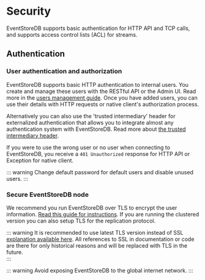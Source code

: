 # Security

EventStoreDB supports basic authentication for HTTP API and TCP calls, and supports access control lists (ACL) for streams.

## Authentication

### User authentication and authorization

EventStoreDB supports basic HTTP authentication to internal users. You create and manage these users with the RESTful API or the Admin UI. Read more in the [users management guide](/server/generated/v5/docs/http-api/api/README.md#create-a-user). Once you have added users, you can use their details with HTTP requests or native client's authorization process.

Alternatively you can also use the 'trusted intermediary' header for externalized authentication that allows you to integrate almost any authentication system with EventStoreDB. Read more about [the trusted intermediary header](/server/generated/v5/docs/security/trusted-intermediary.md).

If you were to use the wrong user or no user when connecting to EventStoreDB, you receive a `401 Unauthorized` response for HTTP API or Exception for native client.

::: warning
Change default password for default users and disable unused users. 
:::

### Secure EventStoreDB node

We recommend you run EventStoreDB over TLS to encrypt the user information. [Read this guide for instructions](/server/generated/v5/docs/security/ssl-linux.md). If you are running the clustered version you can also setup TLS for the replication protocol.

::: warning
It is recommended to use latest TLS version instead of SSL [explanation available here](https://en.wikipedia.org/wiki/Transport_Layer_Security#SSL_1.0,_2.0,_and_3.0). All references to SSL in documentation or code are there for only historical reasons and will be replaced with TLS in the future.  
:::

::: warning
Avoid exposing EventStoreDB to the global internet network. 
:::



